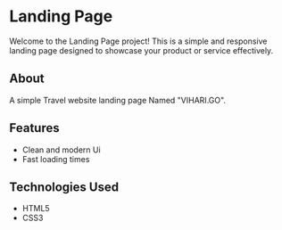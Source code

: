 # Landing Page<br>

Welcome to the Landing Page project! This is a simple and responsive landing page designed to showcase your product or service effectively.

## About <br>

A simple Travel website landing page Named "VIHARI.GO".

## Features <br>

- Clean and modern Ui
- Fast loading times

## Technologies Used<br>

- HTML5
- CSS3
